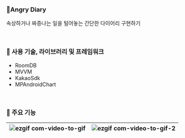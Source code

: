 ### :iphone:Angry Diary
속상하거나 짜증나는 일을 털어놓는 간단한 다이어리 구현하기

<br>

### :pushpin: 사용 기술, 라이브러리 및 프레임워크
- RoomDB
- MVVM
- KakaoSdk
- MPAndroidChart
  
<br>

### :memo: 주요 기능

   
![ezgif com-video-to-gif](https://github.com/subinpark99/AngryDiary/assets/85038576/61b1c9c7-26a3-4388-a1fc-e9c3240d9981) | ![ezgif com-video-to-gif-2](https://github.com/subinpark99/AngryDiary/assets/85038576/fd88a17d-c749-4453-bf56-02158b4c5771)
---|---|




